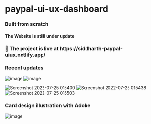 # paypal-ui-ux-dashboard
<h3>Built from scratch </h3>
<h4>The Website is stilll under update</h4>
<h3>🔴 The project is live at https://siddharth-paypal-uiux.netlify.app/  </h3> 
<h3>Recent updates</h3>

![image](https://user-images.githubusercontent.com/62851444/180845968-7a7b1250-8c0c-41c2-bde9-f90c21748753.png)
![image](https://user-images.githubusercontent.com/62851444/180846268-a2838aa8-fe5c-4456-b87f-b559e4182100.png)


![Screenshot 2022-07-25 015400](https://user-images.githubusercontent.com/62851444/180665570-388c5eea-7997-4373-ad98-cf267298639f.png)
![Screenshot 2022-07-25 015438](https://user-images.githubusercontent.com/62851444/180665573-5c8076a3-99ca-436b-94dc-cffc35ae81c5.png)
![Screenshot 2022-07-25 015503](https://user-images.githubusercontent.com/62851444/180665577-3dd3179e-a3c6-4fd2-9ee7-55d6b44ab296.png)

<h3>Card design illustration with Adobe</h3>

 ![image](https://user-images.githubusercontent.com/62851444/180840070-4d8e9eed-728d-41b4-842b-ec2aa939c87b.png)




